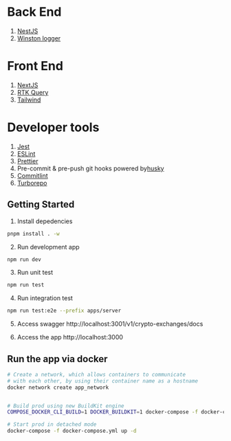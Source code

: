 # Back End
1. [NestJS](https://nestjs.com/)
2. [Winston logger](https://github.com/winstonjs/winston)

# Front End
1. [NextJS](https://nextjs.org/)
2. [RTK Query](https://redux-toolkit.js.org/rtk-query/overview)
3. [Tailwind](https://tailwindcss.com/)

# Developer tools
1. [Jest](https://jestjs.io)
2. [ESLint](https://eslint.org/)
3. [Prettier](https://prettier.io/)
4. Pre-commit & pre-push git hooks powered by[husky](https://typicode.github.io/husky/#/)
5. [Commitlint](https://commitlint.js.org/#/)
6. [Turborepo](https://turbo.build/)


## Getting Started 

1. Install depedencies

```bash
pnpm install . -w
```

2. Run development app

```bash
npm run dev
```

3. Run unit test

```bash
npm run test
```

4. Run integration test

```bash
npm run test:e2e --prefix apps/server
```

5. Access swagger
http://localhost:3001/v1/crypto-exchanges/docs

6. Access the app
http://localhost:3000

## Run the app via docker

```bash
# Create a network, which allows containers to communicate
# with each other, by using their container name as a hostname
docker network create app_network


# Build prod using new BuildKit engine
COMPOSE_DOCKER_CLI_BUILD=1 DOCKER_BUILDKIT=1 docker-compose -f docker-compose.yml build

# Start prod in detached mode
docker-compose -f docker-compose.yml up -d
```


